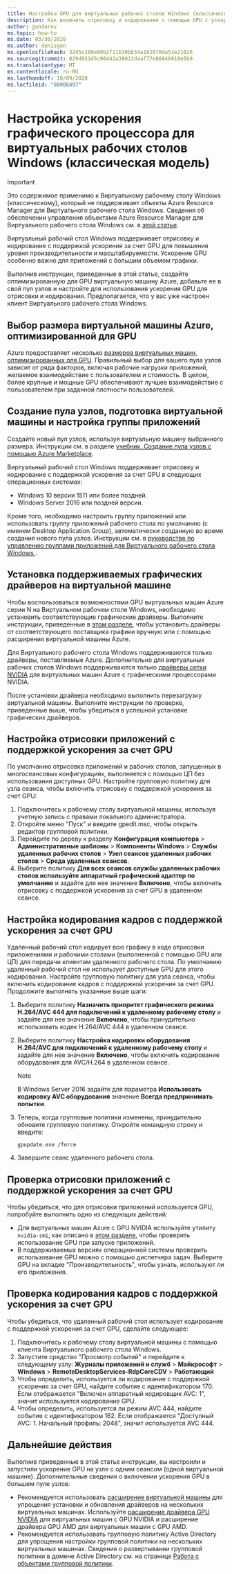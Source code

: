 ```yaml
---
title: Настройка GPU для виртуальных рабочих столов Windows (классическая модель) — Azure
description: Как включить отрисовку и кодирование с помощью GPU с ускорением на виртуальных рабочих столах Windows (классическая модель).
author: gundarev
ms.topic: how-to
ms.date: 03/30/2020
ms.author: denisgun
ms.openlocfilehash: 32d5c280e80b2f21b30bb34a182070da51e21026
ms.sourcegitcommit: 829d951d5c90442a38012daaf77e86046018e5b9
ms.translationtype: MT
ms.contentlocale: ru-RU
ms.lasthandoff: 10/09/2020
ms.locfileid: "88008497"
---
```

# <a name="configure-graphics-processing-unit-gpu-acceleration-for-windows-virtual-desktop-classic"></a>Настройка ускорения графического процессора для виртуальных рабочих столов Windows (классическая модель)

>[!IMPORTANT]
>Это содержимое применимо к Виртуальному рабочему столу Windows (классическому), который не поддерживает объекты Azure Resource Manager для Виртуального рабочего стола Windows. Сведения об обеспечении управления объектами Azure Resource Manager для Виртуального рабочего стола Windows см. в [этой статье](../configure-vm-gpu.md).

Виртуальный рабочий стол Windows поддерживает отрисовку и кодирование с поддержкой ускорения за счет GPU для повышения уровня производительности и масштабируемости. Ускорение GPU особенно важно для приложений с большим объемом графики.

Выполнив инструкции, приведенные в этой статье, создайте оптимизированную для GPU виртуальную машину Azure, добавьте ее в свой пул узлов и настройте для использования ускорения GPU для отрисовки и кодирования. Предполагается, что у вас уже настроен клиент Виртуального рабочего стола Windows.

## <a name="select-a-gpu-optimized-azure-virtual-machine-size"></a>Выбор размера виртуальной машины Azure, оптимизированной для GPU

Azure предоставляет несколько [размеров виртуальных машин, оптимизированных для GPU](/azure/virtual-machines/windows/sizes-gpu). Правильный выбор для вашего пула узлов зависит от ряда факторов, включая рабочие нагрузки приложений, желаемое взаимодействие с пользователем и стоимость. В целом, более крупные и мощные GPU обеспечивают лучшее взаимодействие с пользователем при заданной плотности пользователей.

## <a name="create-a-host-pool-provision-your-virtual-machine-and-configure-an-app-group"></a>Создание пула узлов, подготовка виртуальной машины и настройка группы приложений

Создайте новый пул узлов, используя виртуальную машину выбранного размера. Инструкции см. в разделе [учебник. Создание пула узлов с помощью Azure Marketplace](/azure/virtual-desktop/create-host-pools-azure-marketplace).

Виртуальный рабочий стол Windows поддерживает отрисовку и кодирование с поддержкой ускорения за счет GPU в следующих операционных системах:

* Windows 10 версии 1511 или более поздней.
* Windows Server 2016 или поздней версии.

Кроме того, необходимо настроить группу приложений или использовать группу приложений рабочего стола по умолчанию (с именем Desktop Application Group), автоматически созданную во время создания нового пула узлов. Инструкции см. в [руководстве по управлению группами приложений для Виртуального рабочего стола Windows ](/azure/virtual-desktop/manage-app-groups).

## <a name="install-supported-graphics-drivers-in-your-virtual-machine"></a>Установка поддерживаемых графических драйверов на виртуальной машине

Чтобы воспользоваться возможностями GPU виртуальных машин Azure серии N на Виртуальном рабочем столе Windows, необходимо установить соответствующие графические драйверы. Выполните инструкции, приведенные в [этом разделе](/azure/virtual-machines/windows/sizes-gpu#supported-operating-systems-and-drivers), чтобы установить драйверы от соответствующего поставщика графики вручную или с помощью расширения виртуальной машины Azure.

Для Виртуального рабочего стола Windows поддерживаются только драйверы, поставляемые Azure. Дополнительно для виртуальных рабочих столов Windows поддерживаются только [драйверы сетки NVIDIA](/azure/virtual-machines/windows/n-series-driver-setup#nvidia-grid-drivers) для виртуальных машин Azure с графическими процессорами NVIDIA.

После установки драйвера необходимо выполнить перезагрузку виртуальной машины. Выполните инструкции по проверке, приведенные выше, чтобы убедиться в успешной установке графических драйверов.

## <a name="configure-gpu-accelerated-app-rendering"></a>Настройка отрисовки приложений с поддержкой ускорения за счет GPU

По умолчанию отрисовка приложений и рабочих столов, запущенных в многосеансовых конфигурациях, выполняется с помощью ЦП без использования доступных GPU. Настройте групповую политику для узла сеанса, чтобы включить отрисовку с поддержкой ускорения за счет GPU:

1. Подключитесь к рабочему столу виртуальной машины, используя учетную запись с правами локального администратора.
2. Откройте меню "Пуск" и введите gpedit.msc, чтобы открыть редактор групповой политики.
3. Перейдите по дереву к разделу **Конфигурация компьютера** > **Административные шаблоны** > **Компоненты Windows** > **Службы удаленных рабочих столов** > **Узел сеансов удаленных рабочих столов** > **Среда удаленных сеансов**.
4. Выберите политику **Для всех сеансов службы удаленных рабочих столов используйте аппаратный графический адаптер по умолчанию** и задайте для нее значение **Включено**, чтобы включить отрисовку с поддержкой ускорения за счет GPU в удаленном сеансе.

## <a name="configure-gpu-accelerated-frame-encoding"></a>Настройка кодирования кадров с поддержкой ускорения за счет GPU

Удаленный рабочий стол кодирует всю графику в ходе отрисовки приложениями и рабочими столами (выполненной с помощью GPU или ЦП) для передачи клиентам удаленного рабочего стола. По умолчанию удаленный рабочий стол не использует доступные GPU для этого кодирования. Настройте групповую политику для узла сеанса, чтобы включить кодирование кадров с поддержкой ускорения за счет GPU. Продолжите выполнять указанные выше шаги:

1. Выберите политику **Назначить приоритет графического режима H.264/AVC 444 для подключений к удаленному рабочему столу** и задайте для нее значение **Включено**, чтобы принудительно использовать кодек H.264/AVC 444 в удаленном сеансе.
2. Выберите политику **Настройка кодировки оборудования H.264/AVC для подключений к удаленному рабочему столу** и задайте для нее значение **Включено**, чтобы включить кодирование оборудования для AVC/H.264 в удаленном сеансе.

    >[!NOTE]
    >В Windows Server 2016 задайте для параметра **Использовать кодировку AVC оборудования** значение **Всегда предпринимать попытки**.

3. Теперь, когда групповые политики изменены, принудительно обновите групповую политику. Откройте командную строку и введите:

    ```batch
    gpupdate.exe /force
    ```

4. Завершите сеанс удаленного рабочего стола.

## <a name="verify-gpu-accelerated-app-rendering"></a>Проверка отрисовки приложений с поддержкой ускорения за счет GPU

Чтобы убедиться, что для отрисовки приложений используется GPU, попробуйте выполнить одно из следующих действий:

* Для виртуальных машин Azure с GPU NVIDIA используйте утилиту `nvidia-smi`, как описано в [этом разделе](/azure/virtual-machines/windows/n-series-driver-setup#verify-driver-installation), чтобы проверить использование GPU при запуске приложений.
* В поддерживаемых версиях операционной системы проверить использование GPU можно с помощью диспетчера задач. Выберите GPU на вкладке "Производительность", чтобы узнать, используют ли его приложения.

## <a name="verify-gpu-accelerated-frame-encoding"></a>Проверка кодирования кадров с поддержкой ускорения за счет GPU

Чтобы убедиться, что удаленный рабочий стол использует кодирование с поддержкой ускорения за счет GPU, сделайте следующее:

1. Подключитесь к рабочему столу виртуальной машины с помощью клиента Виртуального рабочего стола Windows.
2. Запустите средство "Просмотр событий" и перейдите к следующему узлу: **Журналы приложений и служб** > **Майкрософт** > **Windows** > **RemoteDesktopServices-RdpCoreCDV** > **Работающий**
3. Чтобы определить, используется ли кодирование с поддержкой ускорения за счет GPU, найдите событие с идентификатором 170. Если отображается "Включен аппаратный кодировщик AVC: 1", значит используется кодирование GPU.
4. Чтобы определить, используется ли режим AVC 444, найдите событие с идентификатором 162. Если отображается "Доступный AVC: 1. Начальный профиль: 2048", значит используется AVC 444.

## <a name="next-steps"></a>Дальнейшие действия

Выполнив приведенные в этой статье инструкции, вы настроили и запустили ускорение GPU на узле с одним сеансом (одной виртуальной машине). Дополнительные сведения о включении ускорения GPU в большем пуле узлов:

* Рекомендуется использовать [расширение виртуальной машины](/azure/virtual-machines/extensions/overview) для упрощения установки и обновления драйверов на нескольких виртуальных машинах. Используйте [расширение драйвера GPU NVIDIA](/azure/virtual-machines/extensions/hpccompute-gpu-windows) для виртуальных машин с GPU NVIDIA и расширение драйвера GPU AMD для виртуальных машин с GPU AMD.
* Рекомендуется использовать групповую политику Active Directory для упрощения настройки групповой политики на нескольких виртуальных машинах. Сведения о развертывании групповой политики в домене Active Directory см. на странице [Работа с объектами групповой политики](https://go.microsoft.com/fwlink/p/?LinkId=620889).